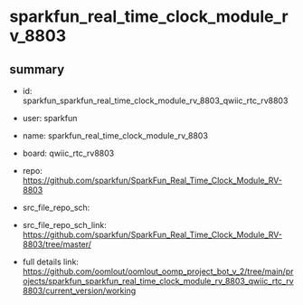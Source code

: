 # sparkfun_real_time_clock_module_rv_8803
 
## summary 
* id: sparkfun_sparkfun_real_time_clock_module_rv_8803_qwiic_rtc_rv8803
* user: sparkfun
* name: sparkfun_real_time_clock_module_rv_8803
* board: qwiic_rtc_rv8803
* repo: https://github.com/sparkfun/SparkFun_Real_Time_Clock_Module_RV-8803



* src_file_repo_sch: 
* src_file_repo_sch_link: https://github.com/sparkfun/SparkFun_Real_Time_Clock_Module_RV-8803/tree/master/
* full details link: https://github.com/oomlout/oomlout_oomp_project_bot_v_2/tree/main/projects/sparkfun_sparkfun_real_time_clock_module_rv_8803_qwiic_rtc_rv8803/current_version/working  







